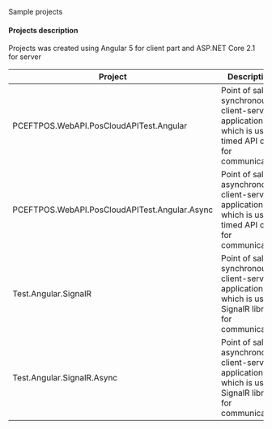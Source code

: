 Sample projects

#### Projects description
Projects was created using Angular 5 for client part and ASP.NET Core 2.1 for server

|         Project           |                                       Description                                                              |
| ------------------------|-------------------------------------------------------------------------------------------------------------------------------------|
| PCEFTPOS.WebAPI.PosCloudAPITest.Angular       | Point of sale synchronous  client-server application, which is using timed API calls for communication|
| PCEFTPOS.WebAPI.PosCloudAPITest.Angular.Async | Point of sale asynchronous client-server application, which is using timed API calls for communication|
| Test.Angular.SignalR                          | Point of sale synchronous  client-server application, which is using SignalR library for communication|
| Test.Angular.SignalR.Async                    | Point of sale asynchronous client-server application, which is using SignalR library for communication|